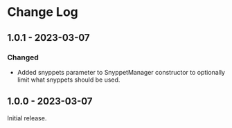 # Change Log

## 1.0.1 - 2023-03-07

### Changed

- Added snyppets parameter to SnyppetManager constructor to optionally limit
  what snyppets should be used.

## 1.0.0 - 2023-03-07

Initial release.

